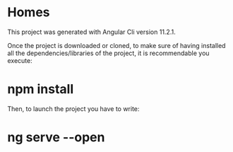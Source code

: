 # Homes
This project was generated with Angular Cli version 11.2.1.

Once the project is downloaded or cloned, to make sure of having installed all the dependencies/libraries of the project, it is recommendable you execute: 
# npm install

Then, to launch the project you have to write:
# ng serve --open

